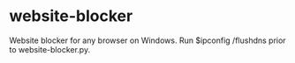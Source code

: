 # website-blocker
Website blocker for any browser on Windows. 
Run 
$ipconfig /flushdns 
prior to website-blocker.py.
